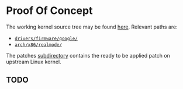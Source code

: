 # Proof Of Concept
The working kernel source tree may be found [here](https://github.com/micgor32/linux).
Relevant paths are:
 - [`drivers/firmware/google/`](https://github.com/micgor32/linux/tree/master/drivers/firmware/google)
 - [`arch/x86/realmode/`](https://github.com/micgor32/linux/tree/master/arch/x86/realmode)

The patches [subdirectory](patches/) contains the ready to be applied patch on upstream Linux kernel.

## TODO
